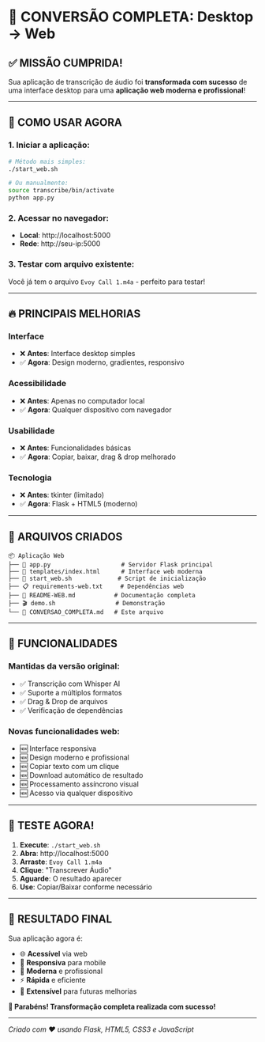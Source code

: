 # 🎉 CONVERSÃO COMPLETA: Desktop → Web

## ✅ MISSÃO CUMPRIDA!

Sua aplicação de transcrição de áudio foi **transformada com sucesso** de uma interface desktop para uma **aplicação web moderna e profissional**!

---

## 🚀 COMO USAR AGORA

### 1. Iniciar a aplicação:
```bash
# Método mais simples:
./start_web.sh

# Ou manualmente:
source transcribe/bin/activate
python app.py
```

### 2. Acessar no navegador:
- **Local**: http://localhost:5000
- **Rede**: http://seu-ip:5000

### 3. Testar com arquivo existente:
Você já tem o arquivo `Evoy Call 1.m4a` - perfeito para testar!

---

## 🔥 PRINCIPAIS MELHORIAS

### **Interface**
- ❌ **Antes**: Interface desktop simples
- ✅ **Agora**: Design moderno, gradientes, responsivo

### **Acessibilidade**
- ❌ **Antes**: Apenas no computador local
- ✅ **Agora**: Qualquer dispositivo com navegador

### **Usabilidade**
- ❌ **Antes**: Funcionalidades básicas
- ✅ **Agora**: Copiar, baixar, drag & drop melhorado

### **Tecnologia**
- ❌ **Antes**: tkinter (limitado)
- ✅ **Agora**: Flask + HTML5 (moderno)

---

## 📁 ARQUIVOS CRIADOS

```
📦 Aplicação Web
├── 🐍 app.py                    # Servidor Flask principal
├── 📄 templates/index.html      # Interface web moderna
├── 🚀 start_web.sh             # Script de inicialização
├── 📋 requirements-web.txt     # Dependências web
├── 📖 README-WEB.md           # Documentação completa
├── 🎬 demo.sh                 # Demonstração
└── 🎉 CONVERSAO_COMPLETA.md   # Este arquivo
```

---

## 🎯 FUNCIONALIDADES

### **Mantidas da versão original:**
- ✅ Transcrição com Whisper AI
- ✅ Suporte a múltiplos formatos
- ✅ Drag & Drop de arquivos
- ✅ Verificação de dependências

### **Novas funcionalidades web:**
- 🆕 Interface responsiva
- 🆕 Design moderno e profissional
- 🆕 Copiar texto com um clique
- 🆕 Download automático de resultado
- 🆕 Processamento assíncrono visual
- 🆕 Acesso via qualquer dispositivo

---

## 🧪 TESTE AGORA!

1. **Execute**: `./start_web.sh`
2. **Abra**: http://localhost:5000
3. **Arraste**: `Evoy Call 1.m4a`
4. **Clique**: "Transcrever Áudio"
5. **Aguarde**: O resultado aparecer
6. **Use**: Copiar/Baixar conforme necessário

---

## 🌟 RESULTADO FINAL

Sua aplicação agora é:
- 🌐 **Acessível** via web
- 📱 **Responsiva** para mobile
- 🎨 **Moderna** e profissional
- ⚡ **Rápida** e eficiente
- 🔧 **Extensível** para futuras melhorias

**🎊 Parabéns! Transformação completa realizada com sucesso!**

---

*Criado com ❤️ usando Flask, HTML5, CSS3 e JavaScript*
